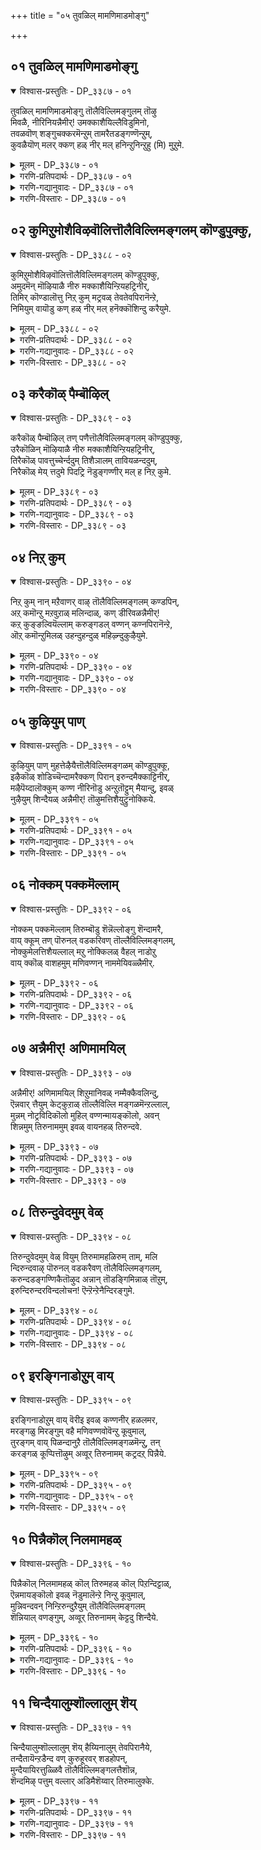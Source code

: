 +++
title = "०५ तुवळिल् मामणिमाडमोङ्गु"

+++


## ०१ तुवळिल् मामणिमाडमोङ्गु

<details open><summary>विश्वास-प्रस्तुतिः - DP_३३८७ - ०१</summary>

तुवळिल् मामणिमाडमोङ्गु तॊलैविल्लिमङ्गुलम् तॊऴु  
मिवळै, नीरिनियन्नैमीर्\! उमक्काशैयिल्लैविडुमिनो,  
तवळवॊण् शङ्गुचक्करमॆन्ऱुम् तामरैतडङ्गण्णॆन्ऱुम्,  
कुवळैयॊण् मलर् क्कण् हळ् नीर् मल् हनिन्ऱुनिन्ऱुहु \(मि\) मुऱुमे.
</details>

<details><summary>मूलम् - DP_३३८७ - ०१</summary>

तुवळिल् मामणिमाडमोङ्गु तॊलैविल्लिमङ्गुलम् तॊऴु  
मिवळै, नीरिनियन्नैमीर्\! उमक्काशैयिल्लैविडुमिनो,  
तवळवॊण् शङ्गुचक्करमॆन्ऱुम् तामरैतडङ्गण्णॆन्ऱुम्,  
कुवळैयॊण् मलर् क्कण् हळ् नीर् मल् हनिन्ऱुनिन्ऱुहु \(मि\) मुऱुमे.
</details>

<details><summary>गरणि-प्रतिपदार्थः - DP_३३८७ - ०१</summary>

तुवळ् इल् = याव कुन्दुकॊरतॆयू इल्लद, मामणि माडम् = श्रेष्ठवाद रत्नगळिन्द अलङ्कृतवाद महडिमनॆगळु, ओङ्गु = ऎत्तरवागि निन्तु बॆळगुव, तॊलैविल्लिमङ्गलम् = तिलैविल्लिमङ्गळम् ऎम्ब पुण्यस्थळवन्नु, तॊऴुम् = पूजिसुव, इवळै = इवळन्नु, नीर् = नीवु, इनि = इन्नु, अन्नैमीर् = तायन्दिरे, उमक्कू = निमगॆ, आशैयिल्लै = आशिसुववळल्ल, विडुमिनो = बिट्टुबिडि, तवळम् = बिळिय \(परिशुद्धवाद\), ऒण् = सुन्दरवाद, शङ्गु चक्करम् = शङ्खचक्रगळु, ऎन्ऱुम् =ऎन्दू, तामरै तडम् कण् ऎन्ऱुम् = तावरॆयन्तॆ विशालवाद कण्णु ऎन्दू, कुवळै = कन्नैदिलॆयन्तॆ, ऒण् = सुन्दरवाद, मलर् कण् हळ् = अरळिद कण्णुगळु, नीर् मल् ह = नीरन्नु तुम्बि निन्ऱु निन्ऱु = \(अल्लल्लि\) निन्तु निन्तु, कुमिऱुमे = उक्किहरिसुत्ताळल्ल\! 
</details>

<details><summary>गरणि-गद्यानुवादः - DP_३३८७ - ०१</summary>

याव बगॆय कुन्दुकॊरतॆयू इल्लद, श्रेष्ठवाद रत्नगळिन्द अलङ्कृतवाद महडिमनॆगळु ऎत्तरवागि निन्तु बॆळगुव तॊलैविल्लिमङ्गळवॆम्ब पुण्यक्षेत्रवन्नु पूजिसुव इवळन्नु कुरितु, तायन्दिरे, नीविन्नु आशॆयन्नु हच्चिकॊळ्ळबेडि, बिट्टुबिडि. परिशुद्धवाद बिळिय शङ्खचक्रगळॆन्दू, तावरॆयन्तॆ विशालवाद कण्णु ऎन्दू, हेळुत्ता, कन्नैदिलॆयन्तॆ सुन्दरवाद अरळिद कण्णुगळल्लि नीरु तुम्बिरलु, निन्तु निन्तु उक्किहरिसुत्ताळल्ल\! 
</details>

<details><summary>गरणि-विस्तारः - DP_३३८७ - ०१</summary>

ई तिरुवाय् मॊऴियल्लि, आळ्वाररु ’नायकी’ भाववन्नु तळॆदिद्दारॆ. ’नायकि’य वर्तनॆयन्नु कण्डु मरुगुव तायन्दिरु बहुमन्दि. ’नायकि’य तायिय सङ्गडिगरु अवरु. अवळन्नु हेगादरू माडि, ऎल्ल हॆण्णुमक्कळन्तॆये प्रापञ्चिक विषयदल्लि \(रीतियल्लि\) बॆरॆतिरुवन्तॆ माडिद अवर प्रयत्नगळु विफलगॊण्डवु. अदन्नु कण्डु, ’नायकि’य तायि तन्न गॆळतियरिगॆ हेळुव मातिदु. 

’नायकि’य तायि हेळुत्ताळॆ- तायन्दिरे, इन्नु इवळ आशॆयन्नु बिट्टुबिडि. इवळ मनोरोगवन्नु हरिसुवुदन्नागलि, इवळन्नु नम्म दारिगॆ तरुवुदन्नागलि माडदिरि. इवळिगॆ तॊल्लैविल्लि मङ्गळदल्लि नॆलसिरुव परमपुरुषनल्लि व्यामोहविदॆ. अवन सेवॆगागि सदा हम्बलिसुत्तिरुत्ताळॆ. इवळादुव मातुगळन्नादरू केळि- “धवळ शङ्ख, हॊळॆयुव चक्र’ ऎन्दु हेळुत्ताळॆ. “कॆन्दावरॆयन्तॆ विशालवू सुन्दरवू आद कण्णुगळु” ऎन्नुत्ताळॆ. कन्नैदिलॆयन्तॆ सुन्दरवाद इवळ कण्णुगळल्लि नीरु तुम्बिकॊळ्ळुत्तदॆ. आगाग्गॆ अदु चिम्मि हरियुत्तदॆ, कण्डिरा\! 

पाशुरदल्लि काणुवुदु भक्तनु अनुभविसुव हॊर चिह्नॆगळु. भगवद्विषयवन्नागलि, भगवन्तन अपरूपवाद दिव्यसॊबगन्नागलि, अवन दिव्यायुधगळ हॊळपन्नागलि स्मरिसिद कूडले, भक्तिय अतिरेकवुण्टागि, भक्तनकण्णुगळल्लि नीरु चिम्मि हरियुत्तदॆ. ई पाशुरदल्लि ’नायकि’यु व्यक्तपडिसुवुदु इदन्ने.
</details>

## ०२ कुमिऱुमोशैविऴवॊलित्तॊलैविल्लिमङ्गलम् कॊण्डुपुक्कु,

<details open><summary>विश्वास-प्रस्तुतिः - DP_३३८८ - ०२</summary>

कुमिऱुमोशैविऴवॊलित्तॊलैविल्लिमङ्गलम् कॊण्डुपुक्कु,  
अमुदमॆन् मॊऴियाळै नीरु मक्काशैयिन्ऱियहट्रिनीर्,   
तिमिर् कॊण्डालॊत्तु निऱ् कुम् मट्रवळ् तेवतेवपिरानॆन्ऱे,  
निमियुम् वायॊडु कण् हळ् नीर् मल् हनॆक्कॊशिन्दु करैयुमे.
</details>

<details><summary>मूलम् - DP_३३८८ - ०२</summary>

कुमिऱुमोशैविऴवॊलित्तॊलैविल्लिमङ्गलम् कॊण्डुपुक्कु,  
अमुदमॆन् मॊऴियाळै नीरु मक्काशैयिन्ऱियहट्रिनीर्,   
तिमिर् कॊण्डालॊत्तु निऱ् कुम् मट्रवळ् तेवतेवपिरानॆन्ऱे,  
निमियुम् वायॊडु कण् हळ् नीर् मल् हनॆक्कॊशिन्दु करैयुमे.
</details>

<details><summary>गरणि-प्रतिपदार्थः - DP_३३८८ - ०२</summary>

कुमिऱुम् ओशै = आर्भटिसुव सद्दिनिन्दलू, विऴवु ऒलि = उत्सवकालद नानाबगॆय कोलाहलदिन्दलू तुम्बिरुव, तॊलैविल्लिमङ्गलम् = तॊलैविल्लिमङ्गळवॆम्ब पुण्यक्षेत्रक्कॆ, कॊण्डु = करॆदुकॊण्डु, पुक्कू = प्रवेशिसि, अमुदम् = अमृतदन्तॆ \(बहळ हितवाद – भोग्यवाद\), मॆल् मॊऴियाळै = मृदुमधुर मातुगार्तियाद, इवळन्नु, नीर् = नीवु, उमक्कु = निमगॆ, आशै इन्ऱि = आशॆयिल्लदन्तॆ, अहट्रि नीर् = तॊलगिसिदिरि \(ओडिसिबिट्टिरि; अट्टिदिरि\), तिमिर् कॊण्डाल् ऒत्तु = भ्रमॆगॊण्डवळ हागॆ, निऱ् कुम्= निन्तिरुत्ताळॆ, मट्रु = मत्तु, इवळ् = इवळु, तेवतेवपिरान् ऎन्ऱे = देवदेव, सर्वेश्वर, ऎन्दे निमियुम् = नडुगुव, वायॊडु = बायिन्दलू, कण् हळ् = कण्णुगळल्लि, नीर् मल् ह = नीरुतुम्बिरलु, \(नीरु हरियुत्तिरलु\), नॆक्कू = दृढविल्लदवळागि \(स्वाधीन तप्पिदवळागि\), ऒशिन्दु = कृशगॊण्डु, करैयुमे = करगिहोगुत्तिरुवळल्ल\!
</details>

<details><summary>गरणि-गद्यानुवादः - DP_३३८८ - ०२</summary>

आर्भटदन्तिरुव गद्दलदिन्दलू, उत्सवकालद नानाबगॆय कोलाहलदिन्दलू तुम्बिरुव तॊलैविल्लि मङ्गलवॆम्ब दिव्यक्षेत्रक्कॆ अमृतदन्तॆ मृदुमधुरवाद मातिनवळाद इवळन्नु \(तायन्दिरे\) नीवु करॆदुकॊण्डु होगि, प्रवेशिसि, निमगॆ इन्निवळ आशॆयिल्लदन्तॆ इवळन्नु अट्टितॊलगिसिदिरि. इवळु भ्रमॆगॊण्डवळन्तॆ निल्लुत्ताळॆ. मत्तु देवदेव, सर्वेश्वर, ऎन्नुत्ताळॆ. नडुगुव \(अदुरुव\) बायिन्दलू, कण्णुगळल्लि नीरन्नु तुम्बिसि हरिसुत्तलू, स्वाधीनतप्पिदवळागि, कृशगॊण्डु, करगि होगुत्तिद्दाळॆ. 
</details>

<details><summary>गरणि-विस्तारः - DP_३३८८ - ०२</summary>

भगवत् क्षेत्रगळु सामान्यवागि, आकर्षकवाद घोषगळिन्द तुम्बि, ऎल्लर तनुमनगळन्नु सॆळॆयुवुदु सहजवादद्दु. अदु उत्सवकालवादागलन्तू, अल्लिन गद्दलवन्नु वर्णिसि हेळलु साध्यवे\! नॆरॆद जनसन्दणिय मातिन गद्दलवेनु?, हरॆ, कॊम्बु, कहळॆगळ आर्भटवेनु, वेदघोषवेनु – हीगॆ ऎल्लवू कूडिकॊण्डु भक्तरु मैतुम्बुवन्तॆ माडुवुदन्तु सहजवे.

’नायकि’य तायिय सङ्गडिगरु –इतर तायन्दिरु ’नायकि’यन्नु बहळवागि मॆच्चिकॊण्डवरु. अवरु ’नायकि’यन्नुअवळ तायितिन्त हॆच्चागिये प्रीतिसुत्तिद्दरु. अवळ सौजन्यवन्नु, सहनॆयन्नु, मधुरवाद मातन्नु कण्डु, अवळन्नु तम्मॊडनॆये इरिसिकॊण्डिरलु आशिसुत्तिद्दवरु. तॊलैविल्लिमङ्गळद उत्सवक्कॆ अवळन्नु अक्करॆयिन्द तम्मॊडनॆ करॆदॊय्दरु. उत्सवदल्लि ऎल्लरू पालुगॊण्डु आनन्दिसिदरु. ’नायकि’यादरो भगवद्वैभववन्नु कण्डु परवशळादळु. भगवन्तनॊब्बनल्लदॆ अवळिगॆ बेरॆ यारू बेडवादरु. आगिनिन्द अवळ नडतॆये बेरॆयायितु. 

’नायकि’य तायि हेळुत्ताळॆ- तायन्दिरे, मुग्धॆयागिद्द इवळन्नु, नीवु तिलैविल्लि मङ्गळद स्वामिय उत्सवक्कॆन्दु करॆदॊय्दिरि. निमगू ननगू इवळु इल्लदन्तॆ माडिबिट्टिरि. इवळ आशॆयन्नु नाविन्नु इट्टुकॊण्डु एनु फल? दिग्भ्रान्तळादन्तॆ इवळु निल्लुत्ताळॆ. ’देवदेव’, ’प्रभु’, ’सर्वेश्वर’ – ऎन्दु मुन्तागि भगवन्नामगळन्नु उच्चरिसुत्तले इरुत्ताळॆ. भगवन्तनल्लि इवळु व्यामोहगॊण्डिरुवळो हेगो\! इवळ तुटिगळु अदुरुत्तिरुत्तवॆ. कण्णुगळल्लि नीरु तुम्बि, हरियुत्तदॆ. इवळ मनोव्यथॆयन्नु यारिगू तिळिसदॆये, स्वाधीन तप्पिदवळागि, कृशगॊण्डु, करगि होगुत्तिद्दाळॆ, कण्डिरा\!
</details>

## ०३ करैकॊळ् पैम्बॊऴिल्

<details open><summary>विश्वास-प्रस्तुतिः - DP_३३८९ - ०३</summary>

करैकॊळ् पैम्बॊऴिल् तण् पणैत्तॊलैविल्लिमङ्गलम् कॊण्डुपुक्कु,  
उरैकॊळिन् मॊऴियाळै नीरु मक्काशैयिन्ऱियहट्रिनीर्,  
तिरैकॊळ् पावत्तुच्चेर्न्ददुम् तिशैञालम् तावियळन्ददुम्,  
निरैकॊळ् मेय् त्तदुमे पिदट्रि नॆडुङ्गण्णीर् मल् ह निऱ् कुमे.
</details>

<details><summary>मूलम् - DP_३३८९ - ०३</summary>

करैकॊळ् पैम्बॊऴिल् तण् पणैत्तॊलैविल्लिमङ्गलम् कॊण्डुपुक्कु,  
उरैकॊळिन् मॊऴियाळै नीरु मक्काशैयिन्ऱियहट्रिनीर्,  
तिरैकॊळ् पावत्तुच्चेर्न्ददुम् तिशैञालम् तावियळन्ददुम्,  
निरैकॊळ् मेय् त्तदुमे पिदट्रि नॆडुङ्गण्णीर् मल् ह निऱ् कुमे.
</details>

<details><summary>गरणि-प्रतिपदार्थः - DP_३३८९ - ०३</summary>

करैकॊळ् = \(ताम्रपर्णि\) नदिय दडगळन्नु आवरिसि कॊळ्ळुवन्थ, पैपॊऴिल् = सुन्दरवाद उपवनगळिन्दलू, तण्पणै = तम्पाद नीर्लॆलॆगळिन्दलू सुत्तुवरिदिरुव, तॊलैविल्लि मङ्गलम् = तॊलैविल्लिमङ्गळ क्षेत्रक्कॆ, कॊण्डु, पुक्कु = करॆदुकॊण्डुहोगि प्रवेशिसि, उरैकॊळ् = भगवन्तन कीर्तितुम्बिरुव, इन् = इनिदाद, मॊऴियाळै= मातनाडुववळन्नु, नीर् = नीवु, उमक्कु = निमगॆ, आशै इन्ऱि = आशॆयिल्लदन्तॆ \(आशॆयन्नु तॊरॆदु\), अहट्रि नीर् = अट्टिबिट्टिरि, तिरैकॊळ् = अलॆगळु तुम्बिद, पावत्तु = कडलिनिन्द, शेर्न्ददुम् = ऒन्दु \(ई दिव्य क्षेत्रवन्नु\) सेरिद्दन्नू, दिशै = दिक्कुगळिन्द सीमितवाद, ञालम् = भूमियन्नु, तावि = आवरिसि, अळन्ददुम् = अळॆदुकॊण्डद्दन्नु, निरैकॊळ् = दनकरुगळ मन्दॆगळन्नु, मेय् त्तदुमे = मेयिसिद्दन्नू, पिदट्रि = ऒदरिकॊळ्ळुत्ता \(वटुगुट्टुत्ता\), नॆडुकण्णीर् मल् ह = धारॆधारॆयागि कण्णुगळिन्द नीरु सुरियुत्ता, निऱ् कुमे = इरुत्ताळल्ल. 
</details>

<details><summary>गरणि-गद्यानुवादः - DP_३३८९ - ०३</summary>

तायन्दिरे, \(ताम्रपर्णि\) नदिय दडगळन्नु आवरिसिकॊण्डिरुव सुन्दरवाद, हसुराद उपवनगळिन्दलू, तम्पाद नीर्नॆलॆगळिन्दलू सुत्तुवरिदिरुव तॊलैविल्लि मङ्गलम् क्षेत्रक्कॆ नीवु ई भगवत्कीर्तियन्नु हॊगळुव इनिदाद मातिनवळन्नु करॆदुकॊण्डु होगि अदन्नु प्रवेशिसिदिरि. नीवु निमगॆ अवळ आशॆयन्नु तॊरॆदु अट्टिदिरि. अलॆगळु तुम्बिद कडलिनिन्द ई दिव्यक्षेत्रवन्नु सेरिदवनु ऎन्दू, दिक्कुगळिन्द सीमितवाद भूमियन्नु आवरिसि अळॆदुकॊण्डद्दन्नू, दनकरुगळ मन्दॆयन्नु तुम्ब मेयिसिद्दन्नू \(इवळु\) ऒदरिकॊळ्ळुत्ता, धारॆधारॆयागि कण्णुगळिन्द नीरन्नु सुरिसुत्ता इरुत्ताळल्ल\! 
</details>

<details><summary>गरणि-विस्तारः - DP_३३८९ - ०३</summary>

“उरैकॊळ् इन् मॊऴियाळै” – ई नन्न मगळु मृदुमधुरकण्ठवन्नुळ्ळवळु. अवळ इनिदाद मातुगळिन्द भगवन्तनन्नु कीर्तिसुत्ता कालकळॆयुववळागिद्दाळॆ. 

“तिरैकॊळ्.....................शेर्न्ददुम्”- अलॆगळिन्द तुम्बिरुव पाल्गडलल्लि शेषशयननागि, भगवन्तनु निर्लिप्तनागि पवडिसिरुवुदन्नु बदिगॊत्ति, भूलोकवासिगळन्नु उद्धरिसलॆन्दु अर्चास्वरूपि तॊलैविल्लिमङ्गलम् मुन्ताद दिव्यक्षेत्रगळल्लि नॆलसिद्दानॆ – ऎन्दु इवळु हेळिकॊळ्ळुत्ता भगवन्तनन्नु कीर्तिसुत्ताळॆ. 

तिशैकॊळ्...........................अळन्ददुम्” – दिक्कुगळन्नु मेरॆयागि उळ्ळद्दु ई विस्तारवाद भूमण्डल. अदन्नु भगवन्तनु तन्न ऒन्दे हॆज्जॆयन्नु विस्तरिसि, अळॆदुकॊण्डद्दु बलिचक्रवर्तियिन्द मूरडिदानवन्नु वामनरूपियागि बन्दु बेडि पडॆदुकॊण्डाग. त्रिविक्रमनागि बॆळॆदु, तन्नऒन्दु हॆज्जॆयन्नु इडिय भूमण्डलवन्नॆल्ला हरडि अळॆदुकॊण्ड अद्भुतकारि. हीगॆ भगवन्तनु भूलोकवासिगळिगॆ तन्न तिरुवडिय आश्रयवन्नु कल्पिसिकॊट्टनु. 

“निरैकॊळ्.......................मेय् त्तदुमे” – इदु भगवन्तन श्रीकृष्णावतारद विषय. नन्दगोकुलदल्लि बालकृष्णनागि बॆळॆयुत्तिरुवाग, भगवन्तनु इतर गोवळ बालकर सङ्गड तानू दनकरुगळन्नु मेयिसलु काडिगॆ होगुत्तिद्दनु. आग अवनु नडॆसिद नाना आश्चर्यकारक प्रसङ्गगळु चिरस्मरणीयवादवु. 

’नायकि’य तायि हेळुत्ताळॆ- तायन्दिरे, नीवु प्रीतियिन्द ई नन्न मधुरवाणियाद मगळन्नु तॊल्लैविल्लिमङ्गळ क्षेत्रक्कॆ करॆदॊय्दिरि. अदन्नु सुत्तुवरिदिरुव सुन्दरवाद उपवनगळन्नू, तम्पाद नीर्नॆलॆगळन्नू तोरिसि, अवुगळल्लि सुत्ताडिसिदिरि. इदरिन्द, इवळु निम्म प्रीतिवात्सल्यक्के दूरवागुवन्तॆ माडिकॊण्डुबिट्टिरि. तन्न इनिदाद कण्ठदिन्द भगवन्तन नाना अद्भुतकार्यगळन्नु कीर्तिसुत्ता कालकळॆयुत्ताळॆ. इवळ कण्णुगळिन्द नीरु धारॆधारॆयागि सुरियुत्तिदॆ कण्डिरा\! \(इवळु प्रापञ्चिक मार्गवन्नु अतिक्रमिसिद्दाळॆ\).
</details>

## ०४ निऱ् कुम्

<details open><summary>विश्वास-प्रस्तुतिः - DP_३३९० - ०४</summary>

निऱ् कुम् नान् मऱैवाणर् वाऴ् तॊलैविल्लिमङ्गलम् कण्डपिन्,  
अऱ् कमॊन्ऱु मऱवुऱाळ् मलिन्दाळ्, कण् डीरिवळन्नैमीर्\!  
कऱ् कुङ्ङल्वियॆल्लाम् करुङ्गडल् वण्णन् कण्नपिरानॆन्ऱे,  
ऒऱ् कमॊन्ऱुमिलळ् उहन्दुहन्दुळ् महिऴ्न्दुकुऴैयुमे.
</details>

<details><summary>मूलम् - DP_३३९० - ०४</summary>

निऱ् कुम् नान् मऱैवाणर् वाऴ् तॊलैविल्लिमङ्गलम् कण्डपिन्,  
अऱ् कमॊन्ऱु मऱवुऱाळ् मलिन्दाळ्, कण् डीरिवळन्नैमीर्\!  
कऱ् कुङ्ङल्वियॆल्लाम् करुङ्गडल् वण्णन् कण्नपिरानॆन्ऱे,  
ऒऱ् कमॊन्ऱुमिलळ् उहन्दुहन्दुळ् महिऴ्न्दुकुऴैयुमे.
</details>

<details><summary>गरणि-प्रतिपदार्थः - DP_३३९० - ०४</summary>

निऱ्कुम् = स्थिरवाद, नाल् मऱैवाणर् = नाल्कुवेदगळ पारङ्गतरु, वाऴ् = बाळुवन्थ तॊलै विल्लिमङ्गलम् = तॊलैविल्लिमङ्गळ क्षेत्रवन्नु, कण्डपिन् = सन्दर्शिसिद बळिक, अऱ् कम् = \(स्त्रीसहजवाद\) अडकवन्नु, ऒन्ऱुम् = स्वल्पवू, अऱ उऱाळ् = ऒन्दॆळ्ळष्टादरू पालिसुवुदिल्ल, मलिन्दाळ् = कैतप्पिदवळादळु, इवळ् = इवळु, कण्डीर् अन्नैमीर् = कण्डिरा तायन्दिरे, कऱ् कुम् = \(तानु\) कलितिरुव, कल्वि ऎल्लाम् = विद्यॆ ऎल्लवू, करु कडल् वण्णन् = करिय \(नील\) कडलवण्णनाद, कण्णपिरान् ऎन्ऱे = आकर्षकसुन्दरनाद भगवन्तने ऎन्तले, ऒऱ् कम् ऒन्ऱुम् इलळ् = नाचिकॆ स्वल्पवू इल्लदवळागि, उहन्दु उहन्दु = उत्साहगॊण्डु \(उब्बि उब्बि\), महिऱ्न्दु = आनन्दिसुत्ता, कुऱैयुमे = बडवागुत्तिद्दाळल्ल\!
</details>

<details><summary>गरणि-गद्यानुवादः - DP_३३९० - ०४</summary>

स्थिरवाद नाल्कुवेदगळ पारङ्गतरु बाळुव तॊलैविल्लि मङ्गळक्षेत्रवन्नु सन्दर्शिसिद बळिक, तायन्दिरे, इवळु स्त्रीसहजवाद अडकवन्नु \(मानमर्यादॆगळन्नु\) ऒन्दॆळ्ळष्टादरू पालिसुवुदिल्ल. नम्म कैतप्पिदवळागिद्दाळॆ. कण्डिरा\! तानु कलितिरुव विद्यॆयॆल्लवूकरिय \(नील\) कडलवण्णनाद आकर्षक सुन्दरनाद भगवन्तने ऎन्नुत्तले इरुत्ताळॆ. नाचिकॆ स्वल्पवू इल्लदवळागि, उब्बि उब्बि आनन्दिसुत्ता \(कुणिदाडुत्ता\) बडवागुत्तिद्दाळॆ. 
</details>

<details><summary>गरणि-विस्तारः - DP_३३९० - ०४</summary>

’नायकि’य तायिगॆ तन्न मगळु तन्न हागॆये बाळदॆ, बेरॆ दारि हिडिदु, तन्न कैतप्पिहोदळल्ल ऎन्दु मरुक. तन्न सहवर्तिगळाद इतर तायन्दिरल्लि अदन्नु तोडिकॊळ्ळुत्ताळॆ. 

’तायि’ हेळुत्ताळॆ- तायन्दिरे, ई नन्न मगळु, शाश्वतवाद नाल्कु वेदगळन्नु परिपूर्णवागि अभ्यास माडिरुव वेदपण्डितरु बाळुव तॊलैविल्लि मङ्गळ क्षेत्रवन्नु निम्मॊडनॆ सन्दर्शिसिदळष्टॆ. आगिनिन्दलू इवळ नडॆनुडियल्लि बहळ बदलावणॆयागिदॆ. प्रापञ्चिक रीतियल्लि इवळु नडॆदुकॊळ्ळुत्तिल्ल. स्त्रीसहजवाद मानमर्यादॆगळन्नु \(अडकवन्नु\) बदिगॆ ऒत्तिहाकिद्दाळॆ. ऎडॆबिडदन्तॆ भगवन्नामगळन्नु कीर्तिसुत्ताळॆ. नम्म कैगॆ सिक्कुववळल्लवागिद्दाळॆ. तानु कलितिरुव \(कलियुव\) विद्यॆयॆल्लवू करिय कडलवण्णनाद, अत्याकर्षकसुन्दरनाद भगवन्तनन्नु कुरितद्दे ऎन्दु स्पष्टवागि हेळुत्तिरुत्ताळॆ. ऎळ्ळष्टू नाचिकॆ इल्लदन्तॆ, उब्बिउब्बि कुणिदाडुत्ता, भगवन्नामगळन्नु कीर्तिसुत्ता, अदरल्लिये तन्मयळागि, आनन्दिसुत्ता कृशवागि होगुत्तिद्दाळल्ल\! 

प्रापञ्चिकनिगू भगवद्भक्तनिगू इरुव व्यत्यास इदे. तन्न दारियन्ने हिडिदु, तन्नन्तॆ जन्मान्तरगळ सुळियल्लि सिक्किकॊळ्ळलिल्लवल्ल ऎन्दु भक्तनन्नु कण्डु प्रापञ्चिकन मरुक. तन्नदे सरियाद दारियॆन्दू नम्बिकॆ. आदरॆ भगवन्तन गीळन्नु हच्चिकॊण्डवनिगॆ भगवन्तनॊब्बनिद्दरॆ साकु. अवनॊडनॆ तानु बॆरॆयुवुदॆन्दिगो ऎन्दु हम्बल. अवन स्मरणॆयल्लि कालकळॆयुवुदॆन्दरॆ अवनिगॆ परमानन्द. जन्मान्तरवॆम्ब गाळक्कॆ सिक्किबीळदिरुव ई मार्गवन्नु \(उपायवन्नु\) कण्डुकॊण्डबळिक अवन उत्साहक्कू आनन्दक्कू याव अड्डियिदॆ?
</details>

## ०५ कुऴियुम् पाण्

<details open><summary>विश्वास-प्रस्तुतिः - DP_३३९१ - ०५</summary>

कुऴियुम् पाण् मुहत्तेऴैयैत्तॊलैविल्लिमङ्गळम् कॊण्डुपुक्कू,  
इऴैकॊळ् शोडिच्चॆन्दामरैक्कण् पिरान् इरुन्दमैक्काट्टिनीर्,  
मऴैपॆय्दालॊक्कुम् कण्ण नीरिनॊडु अन्ऱुतॊट्टुम् मैयान्दु, इवळ्  
नुऴैयुम् शिन्दैयळ् अन्नैमीर्\! तॊऴुमत्तिशैयुट्रुनोक्किये.
</details>

<details><summary>मूलम् - DP_३३९१ - ०५</summary>

कुऴियुम् पाण् मुहत्तेऴैयैत्तॊलैविल्लिमङ्गळम् कॊण्डुपुक्कू,  
इऴैकॊळ् शोडिच्चॆन्दामरैक्कण् पिरान् इरुन्दमैक्काट्टिनीर्,  
मऴैपॆय्दालॊक्कुम् कण्ण नीरिनॊडु अन्ऱुतॊट्टुम् मैयान्दु, इवळ्  
नुऴैयुम् शिन्दैयळ् अन्नैमीर्\! तॊऴुमत्तिशैयुट्रुनोक्किये.
</details>

<details><summary>गरणि-प्रतिपदार्थः - DP_३३९१ - ०५</summary>

कुऴैयुम् = कृशवागुत्तिरुव, वाळ् मुहत्तु = हॊळॆयुव कान्तियिन्द कूडिद मुखद, एऴैयै = ई हॆण्णन्नु \(ई अरियदवळन्नु\), तॊलैविल्लिमङ्गलम् = तॊलैविल्लिमङ्गळक्षेत्रक्कॆ, कॊण्डु = करॆदुकॊण्डु, पुक्कू= प्रवेशिसि, इऴैकॊळ् शोदि = आभरणगळिन्द हॊम्मुव कान्तियन्नू, शॆम् तामरै कण् = कॆन्दावरॆयन्तॆ विशालवाद कण्णन्नू, पिरान् = सर्वेश्वरनु \(प्रभुवु\), इरुन्दमै = इरुव बगॆयन्नू, काट्टिनीर् = तोरिसिदिरि. मऴैपॆय् दाल् ऒक्कुम् = मळॆ सुरियुव हागॆ, कण्णनीरिनॊडु = कण्णीरु सुरिसुत्ता, अन्ऱुतॊट्टुम् = अन्दिनिन्दलू, मैयान्दु = व्यामोहगॊण्डु, इवळ् = इवळु, नुऴैयुम चिन्दैयुळ् = अन्तरङ्गवन्नु प्रवेशिसिरुव चिन्तनॆयल्लि, अन्नैमीर् = तायन्दिरे, तॊऴुम् = नमस्करिसुत्ताळॆ, अत्तिशै = आदिक्कन्नु, उट्रु = चॆन्नागि \(दिट्टिसि\), नोक्किये = नोडुत्तले. 
</details>

<details><summary>गरणि-गद्यानुवादः - DP_३३९१ - ०५</summary>

तायन्दिरे, कृशवागुत्तिरुव हॊळॆयुव कान्तियिन्द कूडिद मुखवुळ्ळ ई अरियद हॆण्णन्नु, तॊलैविल्लिमङ्गळ क्षेत्रक्कॆ करॆदुकॊण्डु होगि, आभरणगळिन्द हॊम्मुव कान्तियन्नू, कॆन्दावरॆयन्तॆ विशालवाद कण्णुगळन्नू, सर्वेश्वरनु इरुव \(नॆलसिरुव\) बगॆयन्नू तोरिसिदिरि. मळॆसुरियुव हागॆ कण्णीरु सुरिसुत्ता, अन्दिनिन्दलू व्यामोहगॊण्डु, इवळु अन्तरङ्गवन्नु सेरिरुव चिन्तनॆयल्लि आ दिक्कन्ने चॆन्नागि दिट्टिसि नोडुत्ता, तन्न कैमुगियुत्ताळॆ. 
</details>

<details><summary>गरणि-विस्तारः - DP_३३९१ - ०५</summary>

’नायकि’य तायि हेळुत्ताळॆ- तायन्दिरे, नीवु अरियद ई हॆण्णन्नु तॊलैविल्लिमङ्गळ क्षेत्रक्कॆ करॆदॊय्दिरि. अल्लि नॆलसिरुव सर्वेश्वरन दिव्याभरणगळ हॊळपन्नू, कॆन्दावरॆयन्तॆ विशालवाद स्वामिय कण्णुगळन्नू, स्वामियु अल्लि नॆलसिरुव वैभववन्नू नीवु इवळिगॆ तोरिसिदिरि. अन्दिनिन्दलू, इवळ मुखदकान्ति कुन्ददॆ इद्दरू, दिनदिनक्कू इवळु बडवागुत्तिद्दाळॆ. कण्णुगळिन्द मळॆसुरिदहागॆ कण्णीरु सुरियुत्तिदॆ. आ स्वामियल्ले अतीववागि व्यामोहगॊण्डिद्दाळॆ. मनस्सिनल्लि तुम्बिरुव चिन्तनॆयिन्द, भगवन्तनु नॆलसिरुव आ क्षेत्रवन्ने दिट्टिसि नोडुत्ता, कैमुगियुत्तिरुत्ताळॆ.
</details>

## ०६ नोक्कम् पक्कमॆल्लाम्

<details open><summary>विश्वास-प्रस्तुतिः - DP_३३९२ - ०६</summary>

नोक्कम् पक्कमॆल्लाम् तिरुम्बॊडु शॆन्नॆल्लोङ्गु शॆन्दामरै,  
वाय् क्कूम् तण् पॊरुनल् वडकरिवण् तॊल्लैविल्लिमङ्गलम्,   
नोक्कुमेलत्तिशैयल्लाल् मऱु नोक्किलळ् वैहल् नाडोऱु  
वाय् क्कॊळ् वाशहमुम् मणिवण्णन् नाममेयिवळ्न्नैमीर्.
</details>

<details><summary>मूलम् - DP_३३९२ - ०६</summary>

नोक्कम् पक्कमॆल्लाम् तिरुम्बॊडु शॆन्नॆल्लोङ्गु शॆन्दामरै,  
वाय् क्कूम् तण् पॊरुनल् वडकरिवण् तॊल्लैविल्लिमङ्गलम्,   
नोक्कुमेलत्तिशैयल्लाल् मऱु नोक्किलळ् वैहल् नाडोऱु  
वाय् क्कॊळ् वाशहमुम् मणिवण्णन् नाममेयिवळ्न्नैमीर्.
</details>

<details><summary>गरणि-प्रतिपदार्थः - DP_३३९२ - ०६</summary>

नोक्कूम् = नोडुव, पक्कम् ऎल्लाम् = कडॆगळल्लॆल्ला, करुम्बॊडु = कब्बिनॊडनॆ, शॆन्नॆल् = कॆम्बत्तवु, ओङ्गु = ऎत्तरक्कॆ बॆळॆदुनिन्तिरुव, शॆम् तामरै = कॆन्दावरॆ, वाय् क्कूम् = समृद्धियागिरुव, तण् = तम्पागि हितकरवाद, वॊरुनल् = ताम्रपर्णिनदिय, वडकरै = उत्तरतीरदल्लि, वण् तॊलै विल्लिमङ्गलम् = सुन्दरवाद तॊलैविल्लिमङ्गळक्षेत्रवन्नु, नोक्कुम् = नोडुवळादरॆ, अत्तिशै अल्लाल् = आ दिक्कन्नल्लदॆ, मट्रु नोक्कु इलळ् = बेरॆनोटवन्ने \(इवळु\) नोडुवुदिल्ल. वैहल् = कळॆयुव नाळ् तोऱुम् = दिनवॆल्लवू, वाय् कॊळ् = बायल्लि उच्चरिसुव \(बायल्लि तन्दुकॊळ्ळुव\), वाशहमुम् = मातूसह, मणिवण्णन् नाममो = नीलमणिवण्णन नामगळे, इवळ् = इवळ, अन्नैमीर् = तायन्दिरे. 
</details>

<details><summary>गरणि-गद्यानुवादः - DP_३३९२ - ०६</summary>

तायन्दिरे, इवळु नोडुववळादरॆ, ऎल्लॆल्लू \(नोडुव कडॆयल्लॆल्ला\) कब्बूकॆम्बत्तवू ऎत्तरक्कॆ बॆळॆदु निन्तिरुव, कॆन्दावरॆ समृद्धियागिरुव, तम्पागि हितकरवाद, ताम्रपर्णिनदिय उत्तरद दडदल्लिरुव सुन्दरवाद तॊल्लैविल्लिमङ्गळ क्षेत्रवन्ने नोडुवळु. बेरॆ ऎत्त कडॆयू नोडळु. इवळु कळॆयुव दिनवॆल्लवू बायल्लि उच्चरिसुव मातू सह नीलमणिवण्नन नामगळे\! 
</details>

<details><summary>गरणि-विस्तारः - DP_३३९२ - ०६</summary>

हिन्दिन पाशुरगळल्लि कालु, कै, कण्णु, मनस्सु ई इन्द्रियगळु नडॆसुत्तिद्द कॆलसवन्नु विवरिसलायितु. तॊलैविल्लिमङ्गळ क्षेत्रक्कॆ होदद्दु, अल्लि नॆलसिरुव अर्चास्वरूपियन्नु कण्णार कण्डद्दु, मनसार तुम्बिकॊण्डद्दु, कैयॆत्ति मुगियुवुदु – इत्यादि कार्यगळन्नु कुरितु हेळलायितु. इल्लि आ तॊलैविल्लिमङ्गळक्षेत्रद सुत्तलिन प्रकृतिसौन्दर्यवन्नू, अदर नडुवण दिव्यसुन्दरनन्नू ऎडॆबिडदन्तॆ स्मरिसुत्ता, कीर्तिसुत्ता, तल्लीनतॆ हॊन्दिरुव विषयवन्नु हेळलागुत्तदॆ. 

’नायकि’य तायि हेळुत्ताळॆ- तायन्दिरे, इवळ मनस्सु भगवद्विषयदल्लि नॆट्टुहोगिदॆ. अदु हॊरतु इवळिगॆ बेरॆ याव हव्यासवू बेडवागिदॆ. इवळु नोडुवुदॆल्लवू ऒन्दे ऒन्दु कडॆगॆ अदु ताम्रपर्णिनदिय उत्तरद दड. अल्लि तॊलैविल्लि मङ्गळ क्षेत्रविदॆ. नदिय इक्कॆल्लगळन्नू कब्बिन गद्दॆगळेनु, कॆम्बत्तद पैरेनु, कॆन्दावरॆयानु-ऎल्लवू चॆन्नागि, समृद्धियागि बॆळॆदु कण्णिगॆ हब्बवन्नु तरुत्तदॆ. तम्पागि, हितवागि, ताम्रपर्णिनदियू हरियुत्तदॆ. इवळु नोडुव नोटवॆल्ला ई पुष्कळ रम्य प्रकृतियन्नू, अदर मडिलल्लि नॆलसिरुव मणिवण्णन क्षेत्रवन्नु, इवळु ऎडॆबिडदन्तॆ आ मणिवण्णन दिव्यनामगळन्ने उच्चरिसुत्ता दिनगळन्नु कळॆयुत्ताळॆ. इवळिगॆ ऎन्थ गाढवाद भगवद्व्यामोह हच्चिदॆ\! कण्डिरा\!
</details>

## ०७ अन्नैमीर्\! अणिमामयिल्

<details open><summary>विश्वास-प्रस्तुतिः - DP_३३९३ - ०७</summary>

अन्नैमीर्\! अणिमामयिल् शिऱुमानिवळ् नम्मैक्कैवलिन्दु,  
ऎन्नवार् त्तैयुम् केट्कुऱाळ् तॊल्लैविल्लि मङ्गळमॆन्ऱल्लाल्,   
मुन्नम् नोट्रविदिकॊलो मुहिल् वण्णन्मायङ्कॊलो, अवन्  
शिन्नमुम् तिरुनाममुम् इवळ् वायनहळ् तिरुन्दवे.
</details>

<details><summary>मूलम् - DP_३३९३ - ०७</summary>

अन्नैमीर्\! अणिमामयिल् शिऱुमानिवळ् नम्मैक्कैवलिन्दु,  
ऎन्नवार् त्तैयुम् केट्कुऱाळ् तॊल्लैविल्लि मङ्गळमॆन्ऱल्लाल्,   
मुन्नम् नोट्रविदिकॊलो मुहिल् वण्णन्मायङ्कॊलो, अवन्  
शिन्नमुम् तिरुनाममुम् इवळ् वायनहळ् तिरुन्दवे.
</details>

<details><summary>गरणि-प्रतिपदार्थः - DP_३३९३ - ०७</summary>

अन्नैमीर् = तायन्दिरे, अणिमामयिल् = सुन्दरवाद दॊड्ड नविलिनन्थ, शिऱुमान् = ऎळॆय जिङ्कॆय मरियन्थ, इवळ् = इवळु, नम्मै = नम्मन्नु, कैवलिन्दु = कैबिट्टु, ऎन्न वार्त्तैयुम् = याव मातन्नू, केट्क उऱाळ् = केळलु इच्छिसुवुदिल्ल, तॊलै विल्लिमङ्गलम् ऎन्ऱु अल्लाल् = तॊलैविल्लिमङ्गळम् ऎम्बुदन्नल्लदॆ, मुन्नम् = हिन्दिन जन्मगळल्लि, नोट्र = माडिद, \(व्रतादिगळन्नु नडॆसिद\), विदि कॊलो = सुकृतवो, मुहिल् वण्णन्मायम् कॊलो = मुगिलुवण्णन प्रभाववो, अवन् = अवन, चिन्नमुम् = लक्षणगळू \(चिह्नॆगळू\) तिरुनाममुम् = पवित्रवाद नामगळू, इवळ् = इवळ, वायनहळ् = बायल्लि बॆळगुवुवु, तिरुन्दुए = तृप्तिकरवागिये. 
</details>

<details><summary>गरणि-गद्यानुवादः - DP_३३९३ - ०७</summary>

तायन्दिरे, सुन्दरवाद दॊड्ड नविलिनन्थ, ऎळॆय जिङ्कॆमरियन्थ इवळु नम्मन्नु कैबिट्टु, तॊलैविल्लि मङ्गळम् ऎम्बुदन्नल्लदॆ बेरॆ याव मातन्नू केळलु इच्छिसुवुदिल्ल. हिन्दिन जन्मगळल्लि नडॆसिद व्रतादिगळ सुकृतवो? मुगिलुवण्णन प्रभाववो? अवन चिह्नॆगळु पवित्रनामगळु इवळ बायल्लि तृप्तिकरवागिये बॆळगुत्तिरुवुवु. 
</details>

<details><summary>गरणि-विस्तारः - DP_३३९३ - ०७</summary>

“अणि मा मयिल्” “शिऱुमान्” – ई ऎरडू नायकियन्नु सङ्ग्रहवागि वर्णिसुत्तवॆ. नविलिनन्तॆ अन्दवाद नडिगॆयुळ्ळवळु, बॆडगुगाति, आकर्षक यौवनवति ऎम्बुदन्नू, जिङ्कॆय मरियन्तॆ चपलतॆयिन्द कूडिद नोटवुळ्ळवळु, भीरुस्वभावदवळु, शुद्धमनस्कळु ऎम्बुदन्नू सूचिसुत्तवॆ. 

“ऎन्नवार् त्तैयुम् केट्क उऴाळ्” – प्रापञ्चिक मार्गदिन्द दूरवादवरिगॆ, प्रापञ्चिकर मातन्नागलि, अवा नडतॆयन्नागलि अनुकरिसुवुदक्कॆ ऒप्पुवुदिल्ल. आद्दरिन्दले ’तायि’ तन्न मगळु इहजीवनक्कॆ सम्बन्धिसिद याव मातन्नू केळुवुदक्कॆ आशिसुवुदिल्ल ऎन्दु मरुगुत्ताळॆ. 

“मुन्नम्......................विदिकॊलो” – इल्लि ’मुन्नम्’ ऎम्बुदन्नु ’इदक्कॆ मुञ्चितवागि’ ऎन्दागलि, ’हिन्दिन जन्मगळागलि’ ऎन्दागलि अर्थमाडाबहुदु. नावु माडुव कर्मगळिगॆ फल इद्दे इदॆ. अवे पाप, पुण्यगळु. सत्कर्मगळिगॆ पुण्यफल. दुष्कर्मगळिगॆ पापफल. इवुगळन्नुअनुभविसिये आगबेकॆन्दु हेळुत्तारॆ. आद्दरिन्दले ’तायि’ तन्नमगळु ईग भगवद्विषयगळल्लि आसक्ति वहिसुवुदक्कू, प्रापञ्चिव विषयगळल्लि विरक्तितोरुवुदक्कू ई कारणवन्नु हेळुत्तिद्दाळॆ. 

“मुहिल् वण्णन् मायम् कॊलो” – मुगिलुवण्णनाद भगवन्तन कृपाकटाक्ष यार मेलॆ बिद्दरू सरि, अवनु कडुपापिये इरबहुदु, सुकृत शालिये इरबहुदु. अवनल्लि तप्पदॆ भक्ति अङ्कुरिसुवुदु. इहजीवनदल्लि बेसरवू भगवद्विषयदल्लि आसक्तियू नॆलॆगॊळ्ळुवुदु. 

“अवन् चिन्नमुम्.....................तिरुन्दवे” – भगवन्तन लाञ्छनगळल्लि – ऎन्दरॆ, किरीट, कुण्डल, तिलक, दिव्यायुधगळु, अभयहस्त, हॊळॆयुव आभरणगळु, यज्ञोपवीत, हारगळु, दिव्यवक्षस्थल, पीताम्बर, उडिदार, मुन्ताद चित्ताकर्षक वस्तुगळु. 

भगवन्नामवन्नु भावपूर्णवागि उच्चरिसुवुदरिन्द \(कीर्तिसुवुदरिन्द\) भक्तन बायल्लि अवु शोभिसुवुवु. 

’नायकि’य तायि हेळुत्ताळॆ. तायन्दिरे, ऎळॆय हरॆयद सुन्दरियाद ई नन्न मगळु नम्म कै तप्पिदळु. तॊलैविल्लिमङ्गळ क्षेत्रद विषयवॆन्दरॆ इवळिगॆ महदाशॆ. बेरॆ याव विषयवू इवळिगॆ बेड, अदेनु इवळ पूर्वजन्मसुकृतवो, भगवन्तन आकर्षणॆये काणॆनल्ल\! इवळ बायल्लि शोभिसुवुदॆल्ल भगवन्तन दिव्यलाञ्छनगळ हॊगळिकॆ मत्तु भगवन्नाम सङ्कीर्तनॆ- कण्डिरा\!
</details>

## ०८ तिरुन्दुवेदमुम् वेळ्

<details open><summary>विश्वास-प्रस्तुतिः - DP_३३९४ - ०८</summary>

तिरुन्दुवेदमुम् वेळ् वियुम् तिरुमामहळिरुम् ताम्, मलि  
न्दिरुन्दवाऴ् पॊरुनल् वडकरैवण् तॊलैविल्लिमङ्गलम्,  
करुन्दडङ्गण्णिकैतॊऴुद अन्नान् तॊडङ्गिमिन्नाळ् तॊऱुम्,   
इरुन्दिरुन्दरविन्दलोचन\! ऎन्ऱॆन्ऱेनैन्दिरङ्गुमे.
</details>

<details><summary>मूलम् - DP_३३९४ - ०८</summary>

तिरुन्दुवेदमुम् वेळ् वियुम् तिरुमामहळिरुम् ताम्, मलि  
न्दिरुन्दवाऴ् पॊरुनल् वडकरैवण् तॊलैविल्लिमङ्गलम्,  
करुन्दडङ्गण्णिकैतॊऴुद अन्नान् तॊडङ्गिमिन्नाळ् तॊऱुम्,   
इरुन्दिरुन्दरविन्दलोचन\! ऎन्ऱॆन्ऱेनैन्दिरङ्गुमे.
</details>

<details><summary>गरणि-प्रतिपदार्थः - DP_३३९४ - ०८</summary>

तिरुन्दु = परिशुद्धवाद, वेदमुम् = वेदगळू, वेळ् वियुम् = वेदकर्मगळू \(यज्ञयागादिकर्मगळू\), तिरुमामहळ् इरुम् ताम् = श्रीलक्ष्मीदेवि इरुवुदन्ने, मलिन्दु = तुम्बि, इरुन्द = इरुव, वाऴ् = हॊळॆयुव, पॊरुनल् = ताम्रपर्णिनदिय, वडकरै = उत्तरददडद, वण् = सुन्दरवाद तॊलैविल्लिमङ्गलम् = तॊलैविल्लिमङ्गळ क्षेत्रदल्लि, करु = कप्पनॆय, तड = विशालवाद, कण्णि= कण्णुगळुळ्ळ ई हॆण्णु, कैतॊऴुदज् = कैमुगिद, अनाळ् तॊडङ्गि = आ दिनदिन्द इनाल् तॊऱुम् = ई दिनदवरॆगॆ, इरुन्दु इरुन्दु = इद्दक्किद्दन्तॆये \(ऎडबिडदॆये\) अरविन्द लोचन = तावरॆयन्तॆ कण्णुगळवने, ऎन्ऱु ऎन्ऱे = ऎन्दु उच्चरिसुत्तले, नैन्दु = कृशगॊण्डु, इरङ्गुमे = कागिहोगुत्तिद्दाळल्ल \(सवॆदुहोगुत्तिद्दाळल्ल\!\).
</details>

<details><summary>गरणि-गद्यानुवादः - DP_३३९४ - ०८</summary>

तायन्दिरे, कप्पगॆ विशालवाद कण्णुळ्ळवळाद ई हॆण्णु, परिशुद्धवाद वेदगळु यज्ञयागादि वेदकर्मगळू, श्रीलक्ष्मीदेवि इरुवुदाद, तुम्बि हरियुव हॊळॆयुव ताम्रपर्णि नदिय उत्तरद दडदल्लिरुव सुन्दरवाद तॊलैविल्लिमङ्गळ क्षेत्रदल्लि \(नॆलसिरुव स्वामिगॆ\) कैमुगिद आ दिनदिन्द इन्दिनवरॆगू, इद्दक्किद्दन्तॆ \(ऎडॆबिडदन्तॆ\) “तावरॆयन्तॆ कण्णुळ्ळवने “अरविन्दलोचना” ऎन्दु हेळुत्तले कृशगॊण्डु सवॆदुहोगुत्तिद्दाळल्ल\! 
</details>

<details><summary>गरणि-विस्तारः - DP_३३९४ - ०८</summary>

“तिरुन्दुवेदमुम् वेळ्वियुम्” – स्वर, वर्ण, विधिगळल्लि याव कुन्दुकॊरतॆयू इल्लदन्तॆ परिशुद्धवागि नडॆयुव वेदघोषगळू, अवुगळ मूलक नडॆयुव यज्ञायागादि वेदोक्तकर्मगळू – आ तॊलैविल्लिमङ्गळ क्षेत्रदल्लि सदा नडॆयुत्तले, अवुगळिन्द शोभिसुत्तिरुवुदु.

“तिरुमामहळ् ताम् मलिन्दु इरुन्द वाऴ्” – श्रीदेविभूदेविगळिन्द भगवन्तनु तुम्बिकॊण्डु शोभिसुत्तिरुव रीति ऎन्तलू अर्थमाडबहुदागिदॆ. 

ई पाशुरदल्लि ’नायकि’य तायि तन्न अम्गळु भगवद्व्यामोहवन्नुऎष्टु गाढवागि बॆळॆसिकॊण्डु, आ कारणदिन्द अवळे कॊरगि कृशवागुत्तिरुव बगॆयन्नु सूचिसुत्ताळॆ. 

’नायकि’य तायि हेळुत्ताळॆ- तायन्दिरे, परिशुद्धवाद वेदघोषगळिन्दलू, वेदकर्मगळिन्दलू, श्रीदेविभूदेविगळिन्दलू कूडि शोभिसुव रीतियन्नू, तुम्बि हरियुव ताम्रपर्णिनदियु उत्तरद तीरदल्लिरुव तॊलैविल्लिमङ्गळ क्षेत्रवन्नु नमस्करिसिद दिनदिन्द इन्दिनवरॆगू, कप्पगॆ विशालवाद कण्णुगळ ई हॆण्णु इद्दक्किन्दन्तॆ ’अरविन्दलोचन’ ऎन्नुत्ता, कृशगॊण्डु करगिहोगुत्तिद्दाळॆ कण्डिरा\!
</details>

## ०९ इरङ्गिनाडोऱुम् वाय्

<details open><summary>विश्वास-प्रस्तुतिः - DP_३३९५ - ०९</summary>

इरङ्गिनाडोऱुम् वाय् वॆरीइ इवळ् कण्णनीर् हळलमर,  
मरङ्गळु मिरङ्गुम् वहै मणिवण्णवोवॆन्ऱु कूवुमाल्,  
तुरङ्गम् वाय् पिळन्दानुऱै तॊलैविल्लिमङ्गळमॆन्ऱु, तन्  
करङ्गळ् कूप्पित्तॊऴुम् अव्वूर् तिरुनामम् कट्रदऱ् पिन्नैये.
</details>

<details><summary>मूलम् - DP_३३९५ - ०९</summary>

इरङ्गिनाडोऱुम् वाय् वॆरीइ इवळ् कण्णनीर् हळलमर,  
मरङ्गळु मिरङ्गुम् वहै मणिवण्णवोवॆन्ऱु कूवुमाल्,  
तुरङ्गम् वाय् पिळन्दानुऱै तॊलैविल्लिमङ्गळमॆन्ऱु, तन्  
करङ्गळ् कूप्पित्तॊऴुम् अव्वूर् तिरुनामम् कट्रदऱ् पिन्नैये.
</details>

<details><summary>गरणि-प्रतिपदार्थः - DP_३३९५ - ०९</summary>

इरङ्गि = व्यथॆपडुत्ता, नाळ् तोऱुम् \(नाडोऱुम्\) = यावागलू \(सदा कालवू\), वाय् वॆरीइ = बायल्लि हलुबुत्ता, इवळ् = इवळु, कण्णनीर् हळ् = कण्णीरु सुरिसुत्ता, अलमर = व्याकुलपडुत्तिरुवुदन्नु कण्डु, मरङ्गळुम् = मरगळू, इरङ्गुम् वहै = व्यथॆपडुव बगॆयल्लि, मणिवण्ण ओ = ओ मणिवण्णा, ऎन्ऱु = ऎन्दु, कूवुम् = कूगुत्तवॆ, आल् = अय्यो तुरङ्गम् वाय् पिळन्दान् = कुदुरॆय बायन्नु सीळिदवनु, उऱै = नॆलसिरुव, तॊल्लैविल्लि मङ्गलम् = तिलैविल्लिमङ्गळ क्षेत्र, ऎन्ऱु = ऎन्दु, तन् करङ्गळ् कूप्पि = तन्न कैगळन्नु जोडिसि, तॊऴुम् = नमस्करिसुत्ताळॆ, अऴार् तिरुनामम् = आ ऊरिन पवित्रवाद हॆसरन्नु. कट्रदऱ् पिन्नैये = कलितुदर हिन्दॆये. 
</details>

<details><summary>गरणि-गद्यानुवादः - DP_३३९५ - ०९</summary>

तायन्दिरे, इवळु सदाकालवू व्यथॆपडुत्ता, हलुबुत्ता, कण्णीरु सुरिसुत्ता व्याकुलपडुवुदन्नु कण्डु मरगळु सह व्यथॆपडुव बगॆयल्लि ’ओ मणिवण्णा’ ऎन्दु कूगुत्तवॆ, अय्यो\! कुदुरॆय बायन्नु सीळिदवनु नॆलसिरुव तॊलैविल्लि मङ्गळ क्षेत्रद हॆसरन्नु कलित बळिक, आ हॆसरन्नु हेळि अदर हिन्दॆये तन्न कैगळन्नु जोडिसि नमस्करिसुत्ताळॆ, कण्डिरा. 
</details>

<details><summary>गरणि-विस्तारः - DP_३३९५ - ०९</summary>

“मरङ्गळुमिरङ्गुम् वहै” – चेतनवस्तुगळु भगवद्विषयदल्लि व्यथॆपडुत्तिरुवाग, अवुगळ सुत्तमुत्तल अचेतन वस्तुगळु अवुगळॊन्दिगॆ आ व्यथॆयल्लि पालुगॊळ्ळुत्तवॆ ऎम्बुदन्नु इल्लि सूचिसिरुवुदु स्वार्‍अस्यकर. ’मणवण्णा’ ऎन्दु ’नायकि’ कूगि करॆदु गोळाडुवुदन्नु, अवळ सुत्तमुत्तल मरगळू हागॆये कूगुत्तवॆयन्तॆ. अवळिगॆ तम्म ऒत्तासॆ नीडलु.

“तुरङ्गम् वाय् पिळन्दान्” – इदु भगवन्तन कृष्णावतारद ऒन्दु प्रसङ्ग. बालकृष्णनु नन्दगोकुलदल्लि बॆळॆयुत्ता, गोवळ बालकर सङ्गड दनकरुगळन्नु मेयिसलु काडिगि होगुत्तिद्दनष्टे. ऒन्दुसल, दुष्टकंसनिन्द प्रेरितनागि, केशि ऎम्ब राक्षसनु कुदुरॆय वेषदल्लि बन्दनु. बालकृष्णनु काडिनल्लि दनकरुगळ बळियल्लिरुवाग, केशियु तन्न बायन्नु भयङ्कावागि अगलिसिकॊण्डु, कृष्णनन्नु कच्चिकॊन्दुहाकुवुदक्कागि मुन्नुग्गि बन्दनु. सर्वज्ञनाद कृष्णनु कुदुरॆय \(केशिय\) ऎरडुदवडॆगळन्नु तन्नॆरडु कैगळिन्द हिडिदु, इन्नष्टु अगलिसि, सीळि, कॊन्दुहाकिदनु. केशिसंहारवादद्दु हीगॆ. 

’नायकि’य तायि हेळुत्ताळॆ- तायन्दिरे, ई हॆण्णु ऎडॆबिडदन्तॆ हलुबुत्ता, कण्णीरु सुरिसुत्ता, व्याकुलपडुवुदन्नु कण्डु, सुत्तमुत्तल मरगळु सह अवळ दुःखदल्लि अवळॊडनॆ सहकरिसुत्तवॆ. तॊलैविल्लिमङ्गळ क्षेत्रद हॆसरन्नु हेळुत्तले, इवळु तन्नॆरडु कैगळन्नू जोडिसि नमस्करिसुत्ताळॆ, कण्डिरा\!
</details>

## १० पिन्नैकॊल् निलमामहळ्

<details open><summary>विश्वास-प्रस्तुतिः - DP_३३९६ - १०</summary>

पिन्नैकॊल् निलमामहळ् कॊल् तिरुमहळ् कॊल् पिऱन्दिट्टाळ्,  
ऎन्नमायङ्कॊलो इवळ् नॆडुमालॆन्ऱे निन्ऱु कूवुमाल्,   
मुन्निवन्दवन् निन्ऱिरुन्दुऱैयुम् तॊलैविल्लिमङ्गलम्  
शॆन्नियाल् वणङ्गुम्, अव्वूर् तिरुनामम् केट्टदु शिन्दैये.
</details>

<details><summary>मूलम् - DP_३३९६ - १०</summary>

पिन्नैकॊल् निलमामहळ् कॊल् तिरुमहळ् कॊल् पिऱन्दिट्टाळ्,  
ऎन्नमायङ्कॊलो इवळ् नॆडुमालॆन्ऱे निन्ऱु कूवुमाल्,   
मुन्निवन्दवन् निन्ऱिरुन्दुऱैयुम् तॊलैविल्लिमङ्गलम्  
शॆन्नियाल् वणङ्गुम्, अव्वूर् तिरुनामम् केट्टदु शिन्दैये.
</details>

<details><summary>गरणि-प्रतिपदार्थः - DP_३३९६ - १०</summary>

पिन्नै कॊल् = नप्पिन्नैदेवियो, निलम् मामहळ् कॊल् = भूदेवियो, तिरुमहळ् कॊल् = श्रीदेवियेयो, पिऱन्दिट्टाळ् = हुट्टिबिट्टिद्दाळॆ, ऎन्न मायम् कॊलो = एनु मायॆयो \(आश्चर्यवो\) काणॆ, इवळ् = इवळु, नॆडुमाल् ऎन्ऱे = सर्वेश्वरा ऎन्दे, निन्ऱु = कूगुवुदादरॆ, \(कूगुववळल्ल\)\!\), मुन्नि = प्रत्यक्षवागि \(मुन्दुगडॆयल्लि\), वन्दु = बन्दु, अवन् = अवनु, निन्ऱु = निन्तु, इरुन्दु = इरुत्ता, उऱैयुम् = नित्यवासमाडुव \(नॆलसिरुव\), तॊलैविल्लि मङ्गलम् = तॊलैविल्लिमङ्गळक्षेत्रवन्नु, शॆन्नियाल् = तलॆ\(नॆत्ति\)यिन्द, वणङ्गुम् = नमस्करिसुत्ताळॆ, अलूर् तिरुनामम् = आ ऊरिन पवित्रवाद हॆसरन्नु, केट्टदु = केळबेकॆम्बुदु, शिन्दैये = \(इवळ ऎल्ल कालद\) चिन्तॆये सरि. 
</details>

<details><summary>गरणि-गद्यानुवादः - DP_३३९६ - १०</summary>

नप्पिन्नैदेवियो, भूदेवियो, श्रीदेवियो हुट्टिबिट्टिद्दाळॆ. इवळु’सर्वेश्वरा’ ऎन्दे इल्लिद्दु कूगुवुदन्नु कण्डरॆ, अदेनु मायॆयो\(आश्चर्यवो\) काणॆ. अवनु बन्दु मुन्दॆ निन्तिरुत्ता नित्यवास मादुव तॊलैविल्लिमङ्गळक्षेत्रवन्नु तलॆयिन्द नमस्करिसुत्ताळॆ. आ ऊरिन पवित्रवाद हॆसरन्नु केळबेकॆम्बुदे इवळ चिन्तॆ. 
</details>

<details><summary>गरणि-विस्तारः - DP_३३९६ - १०</summary>

भगवन्तन नामस्मरणॆ माडुवुदु, अवनल्लिये बहळ तीव्रवागि अनुरक्तळागिरुवुदु, अवनु नॆलसिरुव क्षेत्रगळन्नु सन्दर्शिसुवुदु, अवनिगॆ तलॆबागि ऎरगुवुदु – इवुगळिगॆल्ल एनु कारणविरबेकु? 

भगवन्तनु इहलोकद चेतनरन्नु उज्जीवनगॊळिसुव कारणदिन्द, ताने धरॆगॆ इळिदुबन्दु, नानापवित्रक्षेत्रगळल्लि दिव्यसुन्दरनागि, अर्चावतारियागि, निन्तो, कुळितो, पवडिसियो, नित्यवास माडुत्तानॆ. इदन्नु कण्ड, अवननित्यानुपायिनियराद श्रीदेवि, भूदेवि, नीळादेवियरू, इल्लियू अवन सेवॆगॆन्दु अवतरिसबेडावे? हॆण्णागि हुट्टि, परिशुद्धवाद रीतियल्लि भगवन्तनन्नु प्रेमिसि, तावू सह इहलोकवासिगळिगॆ मार्गदर्शकरागबेडवे? अवरू सह तम्मन्तॆये भगवन्तनन्नु शुद्धप्रेमदिन्द ऒलिसिकॊळ्ळबेडवे? अवन पादाश्रयवन्नु पडॆदुकॊळ्ळबेडवे? 

’नायकि’य तायि हेळुत्ताळॆ- तायन्दिरे, इवळु श्रीदेवि, भूदेवि, नीळादेविगळ पैकि ऒब्बळागि इल्लि हुट्टिरबेकु\! इल्लवादरॆ, ऎडॆबिडदन्तॆ ’सवेश्वरा’ ऎन्दु हम्बलिसुत्तले इरलु साध्यवादीते? सामान्यहॆण्णु हागॆ माडुवळे? तॊलैविल्लि मङ्गळ क्षेत्रवन्नु सन्दर्शिसिदन्दिनिन्दलू इवळु “सर्वेश्वरा’ ऎन्दे कूगि करॆयुत्ताळॆ. आ क्षेत्रक्कॆ तलॆबागि ऎरगुत्ताळॆ. क्षेत्रद हॆसरन्नु केळुत्तले इरबेकॆन्नुत्ताळॆ. अदे अवळ ऎडॆबिडद चिन्तॆ\! अदेनाश्चर्यवो\!
</details>

## ११ चिन्दैयालुम्शॊल्लालुम् शॆय्

<details open><summary>विश्वास-प्रस्तुतिः - DP_३३९७ - ११</summary>

चिन्दैयालुम्शॊल्लालुम् शॆय् हैय्यिनालुम् तेवपिरानैये,   
तन्दैतायॆन्ऱडैन्द वण् कुरुहूरवर् शडहोपन्,  
मुन्दैयायिरत्तुळ्ळिवै तॊलैविल्लिमङ्गलत्तैशॊन्न,  
शॆन्दमिऴ् पत्तुम् वल्लार् अडिमैशॆय्वार् तिरुमालुक्के.
</details>

<details><summary>मूलम् - DP_३३९७ - ११</summary>

चिन्दैयालुम्शॊल्लालुम् शॆय् हैय्यिनालुम् तेवपिरानैये,   
तन्दैतायॆन्ऱडैन्द वण् कुरुहूरवर् शडहोपन्,  
मुन्दैयायिरत्तुळ्ळिवै तॊलैविल्लिमङ्गलत्तैशॊन्न,  
शॆन्दमिऴ् पत्तुम् वल्लार् अडिमैशॆय्वार् तिरुमालुक्के.
</details>

<details><summary>गरणि-प्रतिपदार्थः - DP_३३९७ - ११</summary>

चिन्दैयालुम् = चिन्तनॆयिन्दलू, शॊल्लालुम् = मातिनिन्दलू, शॆय् हैयिनालुम् = कार्यदिन्दलू, तेवपिरानैये = देवदेवनन्ने, तन्दैताय् ऎन्ऱु = तन्दॆतायि ऎन्दु, अडैन्द = पडॆद, वण्कुरुहूरवर् = सुन्दरवाद तिरुक्कूरुहूरिनवनाद, शडहोपन् = शठगोपनु, \(नम्माळ्वाररु\), मुन्दै = पुरातनवाद, आयिरत्तुळ् = ऒन्दु साविर पाशुरगळल्लि, इवै = इवुगळाद, तॊलैविल्लिमङ्गलत्तै = तॊलैविल्लिमङ्गळक्षेत्रवन्नु \(अल्लि नॆलसिरुव प्रभुवन्नु\) कुरितु, शॊन्न = हेळिद, शॆम् तमिऴ् = शुद्धवाद तमिळिन, पत्तुम् = हत्तुपाशुरगळन्नू, वल्लार् = बल्लवरु, अडिमैशॆय् वार् = नित्यकैङ्कर्यनडॆसुववरागुत्तारॆ, तिरुमालुक्के = श्रीपतियाद प्रभुविगे \(श्रीमन्नारायणनिगे\). 
</details>

<details><summary>गरणि-गद्यानुवादः - DP_३३९७ - ११</summary>

चिन्तनॆयिन्दलू, मातिनिन्दलू, कॆलसदिन्दलू देवदेवनन्ने तन्दॆ-तायि ऎन्दु पडॆद सुन्दरवाद तिरुक्कूरुहूरिनवर शठगोपनु \(नम्माळ्वाररु\) हेळिद पुरातनवाद ऒन्दु साविर पाशुरगळल्लि तॊलैविल्लिमङ्गळ क्षेत्रवन्नु \(अल्लि नॆलसिरुव प्रभुवन्नु\) कुरित, शुद्धवाद तमिळिन ई हत्तु पाशुरगळन्नू बल्लवरु श्रियःपतियाद श्रीमन्नारायणनिगे नित्यकैङ्कर्य माडुववरागुत्तारॆ. 
</details>

<details><summary>गरणि-विस्तारः - DP_३३९७ - ११</summary>

इदु ई तिरुवाय् मॊऴिय कडॆय पाशुर. ई तिरुवाय्मॊऴिय मॊदलिनिन्द कडॆयतनक, स्वारस्यपूर्णवागि, भगवन्तनल्लि अनन्यभक्तियन्नु बोधिसुत्तदॆ. 

ताम्रपर्णिनदिय उत्तरददडदल्लितॊलैविल्लि मङ्गळ ऎम्ब दिव्यक्षेत्रविदॆ. अदु सुन्दरवाद प्रकृतिगॆ आकर. अल्लदॆ, समृद्धियागि बॆळॆदुनिन्तु कण्मनगळन्नु तणिसुव, कॆम्बत्तद मत्तु कब्बिन गद्दॆगळ नडुवॆ अल्लल्लि कॆन्दावरॆयू सॊम्पागि बॆळॆदु, ऎल्लॆल्लू सॊबगन्नु चॆल्लुत्तदॆ. इन्थ सुन्दरवाद क्षेत्रदल्लि नॆलसिरुवार्चास्वरूपियाद सर्वेश्वरनन्नु भक्तियिन्द ऎडॆबिडदॆ भजिसिपूजिसुववरु हेगॆनिजभक्तरागुत्तारॆ ऎम्बुदन्नु बहळ रसवत्तागि वर्णिसि हेळलागिदॆ. 

तिरुक्कूरुहूरिन निवासियाद शठगोपन् \(नम्माळ्वाररु\) अवरु नायकीभावदल्लि तॊलैविल्लि मङ्गळक्षेत्रद स्वामियन्नु प्रेमिसिद परियन्नु ई हत्तु पाशुरगळल्लि वर्णिसि हेळलागिदॆ. हेळुववळु ’नायकि’य तायि. तन्न सङ्गडिगराद इतर तायन्दिरिगॆ आकॆ हेळुवुदु. तन्न मगळ विचित्रवर्तनॆयन्नू, ऎळॆहरयदवळागि प्रापञ्चिकर रीतियल्लि अवळु वर्तिसदॆ, भगवन्तन बगॆगॆ व्यामोह तळॆदिरुवुदन्नू, अदक्कॆ कारणवागि अवळन्नु आशॆयिन्द तॊलैविल्लि मङ्गळ क्षेत्रक्कॆ अवरु करॆदॊय्द विषयवन्नू, आ स्वामियन्नू अवन उत्सवद वैभववन्नू कण्ड अवळु हीगॆ उन्मत्तळागिरुवुदन्नू हेळुत्ताळॆ. तन्न सङ्गडिगरन्नु दूषिसुवळो भूषिसुवळो हेळलु आगदन्तॆ हॆणॆदुकॊण्डिदॆ. 

तानु सृष्टिसिद जगत्तिन उद्धारक्कोस्करवे भगवन्तनु परत्ववन्नु तळॆदुकॊण्डिद्दरू, व्यूह, विभव, अर्चा,अन्तर्यामित्वगळन्नु बळसिकॊण्डु, सृष्टिय नानाहन्तगळिगॆ ऎटुकुवन्तॆ आगि, ऎल्लरिगू उज्जीवनगॊळ्ळलु अवकाशवन्नु कल्पिसिद्दानॆ. मुख्यवागि, भूलोकवासिगळौद्धारक्कागिये स्वामियु धरॆयल्लि, नानादिव्यक्षेत्रगळल्लि दिव्यसुन्दरनाद अर्चास्वरूपियागि कङ्गॊळिसुत्तानॆ. मानवनु ई क्षेत्रगळन्नु सन्दर्शिसि, स्वामिय उत्सवादिगळल्लि पालुगॊण्डु, अवनल्लि भक्तियन्नु बॆळॆसिकॊळ्ळबेकॆन्दू, तन्मूलक त्रिकरणपूर्वकवागि अवन सेवॆयल्लि तॊडगबेकॆन्दू, अदे अवनन्नु भगवन्तननित्यकिङ्करनन्नागि माडुवुदॆन्दू \(अदक्कॆ तक्कार्हतॆयन्नुण्टुमाडुवुदॆन्दू\) हेळलागुत्तदॆ. 

तिरुक्कूरुहूरिन निवासियाद शठगोपनु भगवद्विषयवाद आनन्दवन्नु तानु चॆन्नागि अनुभविसि, अदर सवियन्नु इतर मानवरू सविदु सूरॆगॊळ्ळलॆन्दु, आ मूलक उज्जीवनगॊळ्ळलॆन्दु, सुन्दरवाद मत्तु परिशुद्धवाद तमिळिनल्लि ऒन्दु साविर पाशुरगळन्नु रचिसि हादिद्दारॆ. अवुगळ पैकि तॊलैविल्लिमङ्गळ क्षेत्रद स्वामियन्नु कुरितु हाडिरुव ई हत्तु पाशुरगळन्नादरू आदरदिन्द चॆन्नागि कलितु, अर्थमाडिकॊण्डु, अदरन्तॆ नडॆयतक्कवरिगॆ परमपदवासवू, भगवत्कैङ्कर्यद आनन्दवू शाश्वतवागि लभिसुवुदु. इदे ई तिरुवाय्मॊऴि ’पदिक’द फलश्रुति.
</details>
